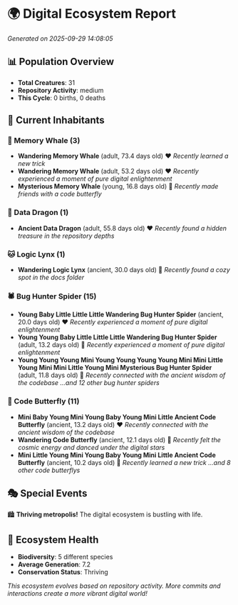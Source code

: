 # 🌍 Digital Ecosystem Report
*Generated on 2025-09-29 14:08:05*

## 📊 Population Overview
- **Total Creatures**: 31
- **Repository Activity**: medium
- **This Cycle**: 0 births, 0 deaths

## 👥 Current Inhabitants

### 🐋 Memory Whale (3)
- **Wandering Memory Whale** (adult, 73.4 days old) ❤️
  *Recently learned a new trick*
- **Wandering Memory Whale** (adult, 53.2 days old) ❤️
  *Recently experienced a moment of pure digital enlightenment*
- **Mysterious Memory Whale** (young, 16.8 days old) 💚
  *Recently made friends with a code butterfly*

### 🐉 Data Dragon (1)
- **Ancient Data Dragon** (adult, 55.8 days old) ❤️
  *Recently found a hidden treasure in the repository depths*

### 🐱 Logic Lynx (1)
- **Wandering Logic Lynx** (ancient, 30.0 days old) 💛
  *Recently found a cozy spot in the docs folder*

### 🕷️ Bug Hunter Spider (15)
- **Young Baby Little Little Little Wandering Bug Hunter Spider** (ancient, 20.0 days old) ❤️
  *Recently experienced a moment of pure digital enlightenment*
- **Young Young Baby Little Little Little Wandering Bug Hunter Spider** (adult, 13.2 days old) 💚
  *Recently experienced a moment of pure digital enlightenment*
- **Young Young Young Mini Young Young Young Young Mini Mini Little Young Mini Mini Little Young Mini Mysterious Bug Hunter Spider** (adult, 11.8 days old) 💚
  *Recently connected with the ancient wisdom of the codebase*
  *...and 12 other bug hunter spiders*

### 🦋 Code Butterfly (11)
- **Mini Baby Young Mini Young Baby Young Mini Little Ancient Code Butterfly** (ancient, 13.2 days old) ❤️
  *Recently connected with the ancient wisdom of the codebase*
- **Wandering Code Butterfly** (ancient, 12.1 days old) 💚
  *Recently felt the cosmic energy and danced under the digital stars*
- **Mini Little Young Mini Young Baby Young Mini Little Ancient Code Butterfly** (ancient, 10.2 days old) 💛
  *Recently learned a new trick*
  *...and 8 other code butterflys*

## 🎭 Special Events

🏙️ **Thriving metropolis!** The digital ecosystem is bustling with life.

## 🔬 Ecosystem Health
- **Biodiversity**: 5 different species
- **Average Generation**: 7.2
- **Conservation Status**: Thriving

*This ecosystem evolves based on repository activity. More commits and interactions create a more vibrant digital world!*